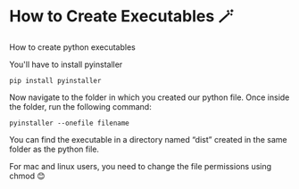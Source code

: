 # How to Create Executables 🪄

How to create python executables

You'll have to install pyinstaller
```
pip install pyinstaller
```

Now navigate to the folder in which you created our python file. Once inside the folder, run the following command:
```
pyinstaller --onefile filename
```
You can find the executable in a directory named “dist” created in the same folder as the python file.

For mac and linux users, you need to change the file permissions using chmod 😊
